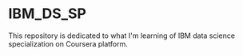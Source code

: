 # IBM_DS_SP
This repository is dedicated to what I'm learning of IBM data science specialization on Coursera platform.
